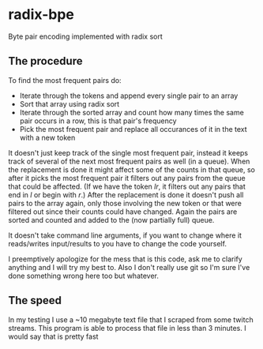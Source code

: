 # radix-bpe
Byte pair encoding implemented with radix sort

## The procedure

To find the most frequent pairs do:
 - Iterate through the tokens and append every single pair to an array
 - Sort that array using radix sort
 - Iterate through the sorted array and count how many times the same pair occurs in a row, this is that pair's frequency
 - Pick the most frequent pair and replace all occurances of it in the text with a new token

It doesn't just keep track of the single most frequent pair, instead it keeps track of several of the next most frequent pairs as well (in a queue). When the replacement is done it might affect some of the counts in that queue, so after it picks the most frequent pair it filters out any pairs from the queue that could be affected. (If we have the token *lr*, it filters out any pairs that end in *l* or begin with *r*.) After the replacement is done it doesn't push all pairs to the array again, only those involving the new token or that were filtered out since their counts could have changed. Again the pairs are sorted and counted and added to the (now partially full) queue.

It doesn't take command line arguments, if you want to change where it reads/writes input/results to you have to change the code yourself.

I preemptively apologize for the mess that is this code, ask me to clarify anything and I will try my best to. Also I don't really use git so I'm sure I've done something wrong here too but whatever.

## The speed

In my testing I use a ~10 megabyte text file that I scraped from some twitch streams. This program is able to process that file in less than 3 minutes. I would say that is pretty fast
